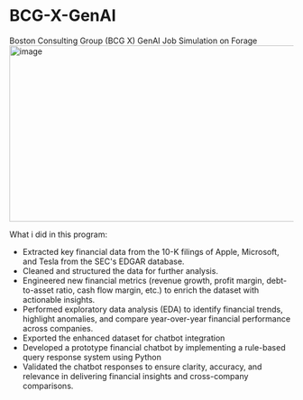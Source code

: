 # BCG-X-GenAI
Boston Consulting Group (BCG X) GenAI Job Simulation on Forage 
<img width="749" height="313" alt="image" src="https://github.com/user-attachments/assets/0cb4a275-0df7-4467-b70a-2f7822625545" />

What i did in this program:
- Extracted key financial data from the 10-K filings of Apple, Microsoft, and Tesla from the SEC's EDGAR database.
- Cleaned and structured the data for further analysis.
- Engineered new financial metrics (revenue growth, profit margin, debt-to-asset ratio, cash flow margin, etc.) to enrich the dataset with actionable insights.
- Performed exploratory data analysis (EDA) to identify financial trends, highlight anomalies, and compare year-over-year financial performance across companies.
- Exported the enhanced dataset for chatbot integration
- Developed a prototype financial chatbot by implementing a rule-based query response system using Python
- Validated the chatbot responses to ensure clarity, accuracy, and relevance in delivering financial insights and cross-company comparisons.

